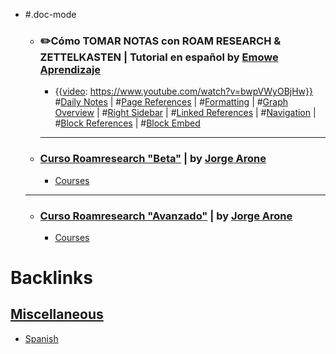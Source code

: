 - #.doc-mode
    - ### ✏️Cómo TOMAR NOTAS con ROAM RESEARCH & ZETTELKASTEN | Tutorial en español by [Emowe Aprendizaje](<Emowe Aprendizaje.md>)
        - {{[video](<video.md>): https://www.youtube.com/watch?v=bwpVWyOBjHw}}
#[Daily Notes](<Daily Notes.md>) | #[Page References](<Page References.md>) | #[Formatting](<Formatting.md>) | #[Graph Overview](<Graph Overview.md>) | #[Right Sidebar](<Right Sidebar.md>) | #[Linked References](<Linked References.md>) | #[Navigation](<Navigation.md>) | #[Block References](<Block References.md>) | #[Block Embed](<Block Embed.md>) 
        - ---
    - ### [Curso Roamresearch "Beta"](https://www.youtube.com/playlist?list=PL2CI0VRuaLWcDOU6RQLVJQb6lwW4QRqAN) | by [Jorge Arone](<Jorge Arone.md>)
        - [Courses](<Courses.md>)
    - ---
    - ### [Curso Roamresearch "Avanzado"](https://www.youtube.com/playlist?list=PL2CI0VRuaLWchGZi3KZOwvwqPNDGBicXP) | by [Jorge Arone](<Jorge Arone.md>)
        - [Courses](<Courses.md>)

# Backlinks
## [Miscellaneous](<Miscellaneous.md>)
- [Spanish](<Spanish.md>)

